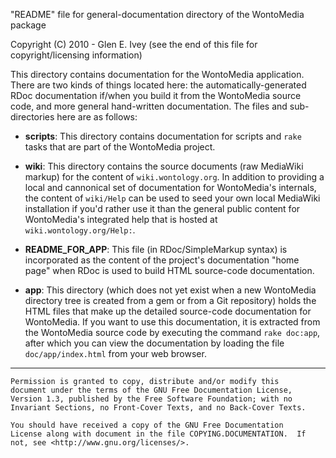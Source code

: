 "README" file for general-documentation directory of the WontoMedia package

Copyright (C) 2010 - Glen E. Ivey
  (see the end of this file for copyright/licensing information)

This directory contains documentation for the WontoMedia application.
There are two kinds of things located here:  the
automatically-generated RDoc documentation if/when you build it from
the WontoMedia source code, and more general hand-written
documentation.  The files and sub-directories here are as follows:

 * __scripts__:  This directory contains documentation for scripts and
   `rake` tasks that are part of the WontoMedia project.

 * __wiki__:  This directory contains the source documents (raw
   MediaWiki markup) for the content of `wiki.wontology.org`.  In
   addition to providing a local and cannonical set of documentation
   for WontoMedia's internals, the content of `wiki/Help` can be used
   to seed your own local MediaWiki installation if you'd rather use
   it than the general public content for WontoMedia's integrated help
   that is hosted at `wiki.wontology.org/Help:`.

 * __README_FOR_APP__:  This file (in RDoc/SimpleMarkup syntax) is
   incorporated as the content of the project's documentation "home
   page" when RDoc is used to build HTML source-code documentation.

 * __app__: This directory (which does not yet exist when a new
   WontoMedia directory tree is created from a gem or from a Git
   repository) holds the HTML files that make up the detailed
   source-code documentation for WontoMedia.  If you want to use this
   documentation, it is extracted from the WontoMedia source code by
   executing the command `rake doc:app`, after which you can view the
   documentation by loading the file `doc/app/index.html` from your
   web browser.

----------------------------------------------------------------

    Permission is granted to copy, distribute and/or modify this
    document under the terms of the GNU Free Documentation License,
    Version 1.3, published by the Free Software Foundation; with no
    Invariant Sections, no Front-Cover Texts, and no Back-Cover Texts.

    You should have received a copy of the GNU Free Documentation
    License along with document in the file COPYING.DOCUMENTATION.  If
    not, see <http://www.gnu.org/licenses/>.
